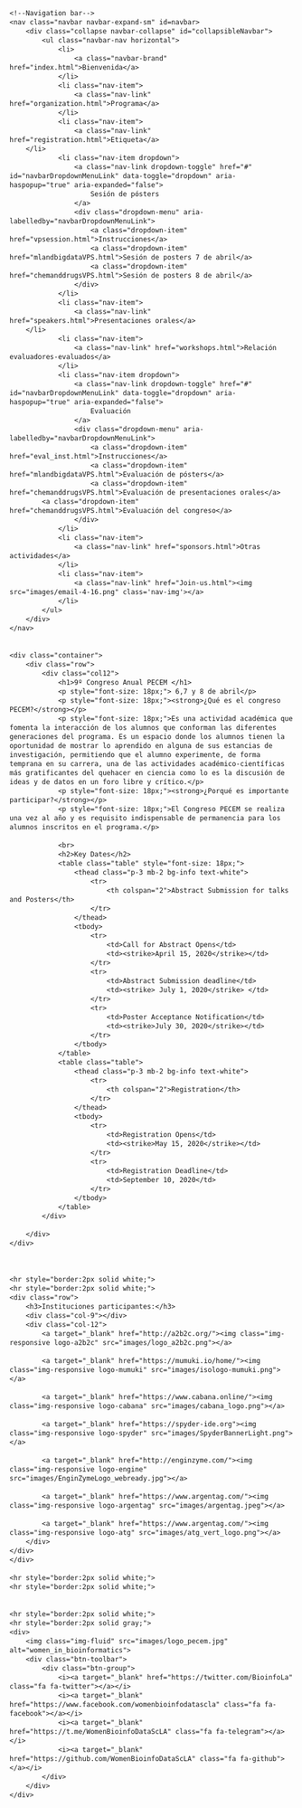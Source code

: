 <!DOCTYPE html>
<html>

<head>
    <title>index</title>
    <meta charset="utf-8">
    <meta name="viewport" content="width=device-width, initial-scale=1">
    <link rel="stylesheet" href="https://maxcdn.bootstrapcdn.com/bootstrap/4.4.1/css/bootstrap.min.css">
    <link rel="stylesheet" href="https://cdnjs.cloudflare.com/ajax/libs/font-awesome/4.7.0/css/font-awesome.min.css">
    <script src="https://ajax.googleapis.com/ajax/libs/jquery/3.4.1/jquery.min.js"></script>
    <script src="https://cdnjs.cloudflare.com/ajax/libs/popper.js/1.16.0/umd/popper.min.js"></script>
    <script src="https://maxcdn.bootstrapcdn.com/bootstrap/4.4.1/js/bootstrap.min.js"></script>
    <script src="https://maxcdn.bootstrapcdn.com/bootstrap/3.3.7/js/bootstrap.min.js"></script>
    <link rel="stylesheet" type="text/css" href="style.css"></link>
</head>

<body>
    <!--header-->
    <div class="jumbotron jumbotron-fluid jumboHeaderImg" style="margin-bottom:0">
    </div>

    <!--Navigation bar-->
    <nav class="navbar navbar-expand-sm" id=navbar>
        <div class="collapse navbar-collapse" id="collapsibleNavbar">
            <ul class="navbar-nav horizontal">
                <li>
                    <a class="navbar-brand" href="index.html">Bienvenida</a>
                </li>
                <li class="nav-item">
                    <a class="nav-link" href="organization.html">Programa</a>
                </li>
                <li class="nav-item">
                    <a class="nav-link" href="registration.html">Etiqueta</a>
		</li>
                <li class="nav-item dropdown">
                    <a class="nav-link dropdown-toggle" href="#" id="navbarDropdownMenuLink" data-toggle="dropdown" aria-haspopup="true" aria-expanded="false">
                        Sesión de pósters
                    </a>
                    <div class="dropdown-menu" aria-labelledby="navbarDropdownMenuLink">
                        <a class="dropdown-item" href="vpsession.html">Instrucciones</a>
                        <a class="dropdown-item" href="mlandbigdataVPS.html">Sesión de posters 7 de abril</a>
                        <a class="dropdown-item" href="chemanddrugsVPS.html">Sesión de posters 8 de abril</a>
                    </div>
                </li>
                <li class="nav-item">
                    <a class="nav-link" href="speakers.html">Presentaciones orales</a>
		</li>
                <li class="nav-item">
                    <a class="nav-link" href="workshops.html">Relación evaluadores-evaluados</a>
                </li>
                <li class="nav-item dropdown">
                    <a class="nav-link dropdown-toggle" href="#" id="navbarDropdownMenuLink" data-toggle="dropdown" aria-haspopup="true" aria-expanded="false">
                        Evaluación
                    </a>
                    <div class="dropdown-menu" aria-labelledby="navbarDropdownMenuLink">
                        <a class="dropdown-item" href="eval_inst.html">Instrucciones</a>
                        <a class="dropdown-item" href="mlandbigdataVPS.html">Evaluación de pósters</a>
                        <a class="dropdown-item" href="chemanddrugsVPS.html">Evaluación de presentaciones orales</a>
			<a class="dropdown-item" href="chemanddrugsVPS.html">Evaluación del congreso</a>
                    </div>
                </li>
                <li class="nav-item">
                    <a class="nav-link" href="sponsors.html">Otras actividades</a>
                </li>
                <li class="nav-item">
                    <a class="nav-link" href="Join-us.html"><img src="images/email-4-16.png" class='nav-img'></a>
                </li>
            </ul>
        </div>
    </nav>


    <div class="container">
        <div class="row">
            <div class="col12">
                <h1>9º Congreso Anual PECEM </h1>
                <p style="font-size: 18px;"> 6,7 y 8 de abril</p>
                <p style="font-size: 18px;"><strong>¿Qué es el congreso PECEM?</strong></p>
                <p style="font-size: 18px;">Es una actividad académica que fomenta la interacción de los alumnos que conforman las diferentes generaciones del programa. Es un espacio donde los alumnos tienen la oportunidad de mostrar lo aprendido en alguna de sus estancias de investigación, permitiendo que el alumno experimente, de forma temprana en su carrera, una de las actividades académico-científicas más gratificantes del quehacer en ciencia como lo es la discusión de ideas y de datos en un foro libre y crítico.</p>
                <p style="font-size: 18px;"><strong>¿Porqué es importante participar?</strong></p>
                <p style="font-size: 18px;">El Congreso PECEM se realiza una vez al año y es requisito indispensable de permanencia para los alumnos inscritos en el programa.</p>

                <br>
                <h2>Key Dates</h2>
                <table class="table" style="font-size: 18px;">
                    <thead class="p-3 mb-2 bg-info text-white">
                        <tr>
                            <th colspan="2">Abstract Submission for talks and Posters</th>
                        </tr>
                    </thead>
                    <tbody>
                        <tr>
                            <td>Call for Abstract Opens</td>
                            <td><strike>April 15, 2020</strike></td>
                        </tr>
                        <tr>
                            <td>Abstract Submission deadline</td>
                            <td><strike> July 1, 2020</strike> </td>
                        </tr>
                        <tr>
                            <td>Poster Acceptance Notification</td>
                            <td><strike>July 30, 2020</strike></td>
                        </tr>
                    </tbody>
                </table>
                <table class="table">
                    <thead class="p-3 mb-2 bg-info text-white">
                        <tr>
                            <th colspan="2">Registration</th>
                        </tr>
                    </thead>
                    <tbody>
                        <tr>
                            <td>Registration Opens</td>
                            <td><strike>May 15, 2020</strike></td>
                        </tr>
                        <tr>
                            <td>Registration Deadline</td>
                            <td>September 10, 2020</td>
                        </tr>
                    </tbody>
                </table>
            </div>

        </div>
    </div>



    <hr style="border:2px solid white;">
    <hr style="border:2px solid white;">
    <div class="row">
        <h3>Instituciones participantes:</h3>
        <div class="col-9"></div>
        <div class="col-12">
            <a target="_blank" href="http://a2b2c.org/"><img class="img-responsive logo-a2b2c" src="images/logo_a2b2c.png"></a>
            
            <a target="_blank" href="https://mumuki.io/home/"><img class="img-responsive logo-mumuki" src="images/isologo-mumuki.png"></a>
            
            <a target="_blank" href="https://www.cabana.online/"><img class="img-responsive logo-cabana" src="images/cabana_logo.png"></a>

            <a target="_blank" href="https://spyder-ide.org"><img class="img-responsive logo-spyder" src="images/SpyderBannerLight.png"></a>

            <a target="_blank" href="http://enginzyme.com/"><img class="img-responsive logo-engine" src="images/EnginZymeLogo_webready.jpg"></a>

            <a target="_blank" href="https://www.argentag.com/"><img class="img-responsive logo-argentag" src="images/argentag.jpeg"></a>

            <a target="_blank" href="https://www.argentag.com/"><img class="img-responsive logo-atg" src="images/atg_vert_logo.png"></a>
        </div>
    </div>
    </div>

    <hr style="border:2px solid white;">
    <hr style="border:2px solid white;">


    <hr style="border:2px solid white;">
    <hr style="border:2px solid gray;">
    <div>
        <img class="img-fluid" src="images/logo_pecem.jpg" alt="women_in_bioinformatics">
        <div class="btn-toolbar">
            <div class="btn-group">
                <i><a target="_blank" href="https://twitter.com/BioinfoLa" class="fa fa-twitter"></a></i>
                <i><a target="_blank" href="https://www.facebook.com/womenbioinfodatascla" class="fa fa-facebook"></a></i>
                <i><a target="_blank" href="https://t.me/WomenBioinfoDataScLA" class="fa fa-telegram"></a></i>
                <i><a target="_blank" href="https://github.com/WomenBioinfoDataScLA" class="fa fa-github"></a></i>
            </div>
        </div>
    </div>

</body>

</html>

